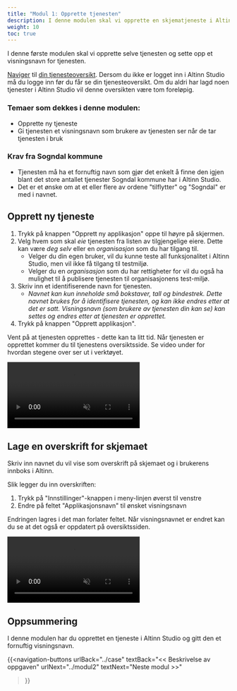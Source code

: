 ```yaml
---
title: "Modul 1: Opprette tjenesten"
description: I denne modulen skal vi opprette en skjematjeneste i Altinn Studio.
weight: 10
toc: true
---
```


I denne første modulen skal vi opprette selve tjenesten og sette opp et visningsnavn for tjenesten.

[Naviger](/nb/altinn-studio/v8/getting-started/navigation/) til [din tjenesteoversikt](https://altinn.studio). Dersom du ikke er logget inn i Altinn
Studio må du logge inn før du får se din tjenesteoversikt. Om du aldri har lagd noen tjenester i Altinn Studio vil denne 
oversikten være tom foreløpig.

### Temaer som dekkes i denne modulen:
- Opprette ny tjeneste
- Gi tjenesten et visningsnavn som brukere av tjenesten ser når de tar tjenesten i bruk

### Krav fra Sogndal kommune
- Tjenesten må ha et fornuftig navn som gjør det enkelt å finne den igjen blant det store antallet
tjenester Sogndal kommune har i Altinn Studio.
- Det er et ønske om at et eller flere av ordene "tilflytter" og "Sogndal" er med i navnet.

## Opprett ny tjeneste

1. Trykk på knappen "Opprett ny applikasjon" oppe til høyre på skjermen.
2. Velg hvem som skal _eie_ tjenesten fra listen av tilgjengelige eiere. Dette kan være _deg selv_ eller en _organisasjon_
  som du har tilgang til.
   - Velger du din egen bruker, vil du kunne teste all funksjonalitet i Altinn Studio, men vil ikke få tilgang til 
     testmiljø.
   - Velger du en _organisasjon_ som du har rettigheter for vil du også ha mulighet til å publisere tjenesten til
     organisasjonens test-miljø.
3. Skriv inn et identifiserende navn for tjenesten.
   - _Navnet kan kun inneholde små bokstaver, tall og bindestrek. Dette navnet brukes for å identifisere tjenesten, og kan 
    ikke endres etter at det er satt. Visningsnavn (som brukere av tjenesten din kan se) kan settes og endres etter at
    tjenesten er opprettet._
4. Trykk på knappen "Opprett applikasjon".

Vent på at tjenesten opprettes - dette kan ta litt tid. 
Når tjenesten er opprettet kommer du til tjenestens oversiktsside. Se video under for hvordan stegene over ser ut i verktøyet.

<video autoplay loop controls muted src="./create-service.mp4">Nettleseren din støtter ikke videoavspilling.</video>

## Lage en overskrift for skjemaet

Skriv inn navnet du vil vise som overskrift på skjemaet og i brukerens innboks i Altinn.

Slik legger du inn overskriften:

1. Trykk på "Innstillinger"-knappen i meny-linjen øverst til venstre
2. Endre på feltet "Applikasjonsnavn" til ønsket visningsnavn

Endringen lagres i det man forlater feltet. Når visningsnavnet er endret kan du se at det også er oppdatert på 
oversiktssiden.

<video autoplay loop controls muted src="./set-service-name.mp4">Nettleseren din støtter ikke videoavspilling.</video>

## Oppsummering

I denne modulen har du opprettet en tjeneste i Altinn Studio og gitt den et fornuftig visningsnavn.

{{<navigation-buttons
  urlBack="../case"
  textBack="<< Beskrivelse av oppgaven"
  urlNext="../modul2"
  textNext="Neste modul >>"
>}}
